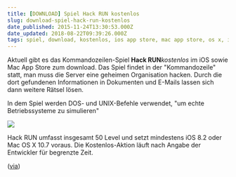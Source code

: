 ```yaml
---
title: [DOWNLOAD] Spiel Hack RUN kostenlos
slug: download-spiel-hack-run-kostenlos
date_published: 2015-11-24T13:30:53.000Z
date_updated: 2018-08-22T09:39:26.000Z
tags: spiel, download, kostenlos, ios app store, mac app store, os x, ios
---
```


Aktuell gibt es das Kommandozeilen-Spiel **Hack RUN***kostenlos* im iOS sowie Mac App Store zum download. Das Spiel findet in der "Kommandozeile" statt, man muss die Server eine geheimen Organisation hacken. Durch die dort gefundenen Informationen in Dokumenten und E-Mails lassen sich dann weitere Rätsel lösen. 

In dem Spiel werden DOS- und UNIX-Befehle verwendet, "um echte Betriebssysteme zu simulieren"

![](__GHOST_URL__/content/images/2015/11/hack-RUN-1.jpeg)

Hack RUN umfasst insgesamt 50 Level und setzt mindestens iOS 8.2 oder Mac OS X 10.7 voraus. Die Kostenlos-Aktion läuft nach Angabe der Entwickler für begrenzte Zeit.

([via](http://www.heise.de/mac-and-i/meldung/Kommandozeilen-Spiel-Hack-RUN-fuer-iOS-wie-OS-X-gerade-gratis-3016134.html))
